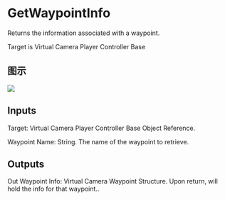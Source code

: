 # GetWaypointInfo

Returns the information associated with a waypoint.

Target is Virtual Camera Player Controller Base

## 图示

![]($-20221218-21302864.png)

## Inputs

Target: Virtual Camera Player Controller Base Object Reference.

Waypoint Name: String. The name of the waypoint to retrieve.  

## Outputs

Out Waypoint Info: Virtual Camera Waypoint Structure. Upon return, will hold the info for that waypoint..

